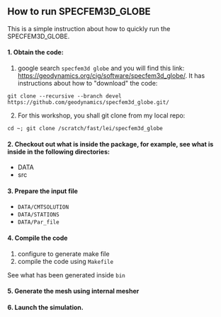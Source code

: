 ## How to run SPECFEM3D_GLOBE
This is a simple instruction about how to quickly run the SPECFEM3D_GLOBE.

#### 1. Obtain the code:

1. google search `specfem3d globe` and you will find this link: https://geodynamics.org/cig/software/specfem3d_globe/. It has instructions about how to "download" the code:
  ```
  git clone --recursive --branch devel https://github.com/geodynamics/specfem3d_globe.git/
  ```

2. For this workshop, you shall git clone from my local repo:
  ```
  cd ~; git clone /scratch/fast/lei/specfem3d_globe
  ```

#### 2. Checkout out what is inside the package, for example, see what is inside in the following directories:
  * DATA
  * src

#### 3. Prepare the input file
  * `DATA/CMTSOLUTION`
  * `DATA/STATIONS`
  * `DATA/Par_file`

#### 4. Compile the code
  1. configure to generate make file
  2. compile the code using `Makefile`

See what has been generated inside `bin`

#### 5. Generate the mesh using internal mesher

#### 6. Launch the simulation.
